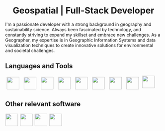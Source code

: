 <h1 align="center"> Geospatial | Full-Stack Developer </h1>

<p>I'm a passionate developer with a strong background in geography and sustainability science. Always been fascinated by technology, and constantly striving to expand my skillset and embrace new challenges. As a Geographer, my expertise is in Geographic Information Systems and data visualization techniques to create innovative solutions for environmental and societal challenges. </p>

<h2>Languages and Tools</h2>

<div>
    <img align="left" width="40px" style="padding-right:5px; margin:5px" src="https://cdn.jsdelivr.net/gh/devicons/devicon@latest/icons/html5/html5-plain-wordmark.svg" />
    <img align="left" width="40px" style="padding-right:5px; margin:5px" src="https://cdn.jsdelivr.net/gh/devicons/devicon@latest/icons/css3/css3-plain-wordmark.svg" />
    <img align="left" width="40px" style="padding-right:5px; margin:5px" src="https://cdn.jsdelivr.net/gh/devicons/devicon@latest/icons/javascript/javascript-plain.svg" />
    <img align="left" width="40px" style="padding-right:5px; margin:5px; color: white" src="https://cdn.jsdelivr.net/gh/devicons/devicon@latest/icons/nodejs/nodejs-plain-wordmark.svg" />
    <img align="left" width="40px" style="padding-right:5px; margin:5px" src="https://res.cloudinary.com/dgey7r9hp/image/upload/v1730902287/express_blehha.svg" />
    <img align="left" width="40px" style="padding-right:5px; margin:5px" src="https://cdn.jsdelivr.net/gh/devicons/devicon@latest/icons/git/git-plain-wordmark.svg" />
    <img align="left" width="40px" style="padding-right:5px; margin:5px" src="https://cdn.jsdelivr.net/gh/devicons/devicon@latest/icons/rstudio/rstudio-plain.svg" />
    <img align="left" width="40px" style="padding-right:5px; margin:5px" src="https://cdn.jsdelivr.net/gh/devicons/devicon@latest/icons/mongodb/mongodb-plain-wordmark.svg" />
    <img align="left" width="40px" style="padding-right:5px; margin:1px" src="https://cdn.jsdelivr.net/gh/devicons/devicon@latest/icons/mongoose/mongoose-original-wordmark.svg" />
</div>
<br>
          
<br>
<br>
<h2>Other relevant software</h2>

<img align="left" height="40px" style="padding-right:5px; margin:1px;" src="https://upload.wikimedia.org/wikipedia/commons/c/c2/QGIS_logo%2C_2017.svg"/>
<img align="left" width="40px" style="padding-right:5px; margin:1px;" src="https://upload.wikimedia.org/wikipedia/commons/d/df/ArcGIS_logo.png"/>
<img align="left" width="40px" style="padding-right:5px; margin:1px;" src="https://cdn.jsdelivr.net/gh/devicons/devicon@latest/icons/illustrator/illustrator-plain.svg"/>
<img align="left" width="40px" style="padding-right:5px; margin:1px;" src="https://cdn.jsdelivr.net/gh/devicons/devicon@latest/icons/photoshop/photoshop-plain.svg"/>

<br>
<br>
<br>

          

          
          

